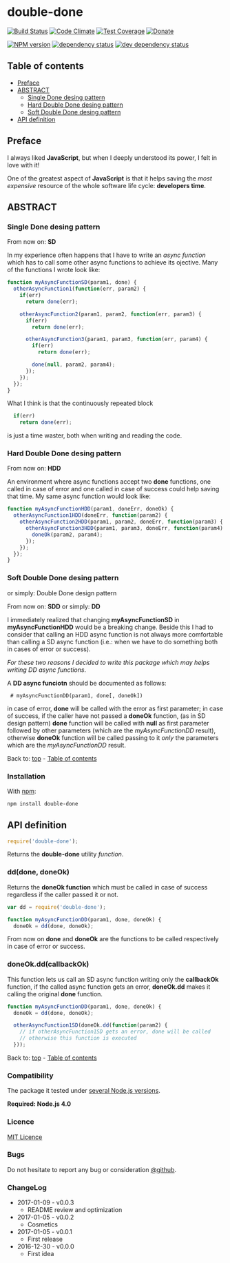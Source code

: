 # double-done

[![Build Status](https://travis-ci.org/iccicci/double-done.png)](https://travis-ci.org/iccicci/double-done)
[![Code Climate](https://codeclimate.com/github/iccicci/double-done/badges/gpa.svg)](https://codeclimate.com/github/iccicci/double-done)
[![Test Coverage](https://codeclimate.com/github/iccicci/double-done/badges/coverage.svg)](https://codeclimate.com/github/iccicci/double-done/coverage)
[![Donate](http://img.shields.io/bitcoin/donate.png?color=blue)](https://www.coinbase.com/cicci)

[![NPM version](https://badge.fury.io/js/double-done.svg)](https://www.npmjs.com/package/double-done)
[![dependency status](https://david-dm.org/iccicci/double-done.svg)](https://david-dm.org/iccicci/double-done)
[![dev dependency status](https://david-dm.org/iccicci/double-done/dev-status.svg)](https://david-dm.org/iccicci/double-done?type=dev)

## Table of contents

* [Preface](#preface)
* [ABSTRACT](#abstract)
  * [Single Done desing pattern](#single-done-desing-pattern)
  * [Hard Double Done desing pattern](#hard-double-done-desing-pattern)
  * [Soft Double Done desing pattern](#soft-double-done-desing-pattern)
* [API definition](#api-definition)

## Preface

I always liked __JavaScript__, but when I deeply understood its power, I felt in love with it!

One of the greatest aspect of __JavaScript__ is that it helps saving the _most
expensive_ resource of the whole software life cycle: __developers time__.

## ABSTRACT

### Single Done desing pattern

From now on: __SD__

In my experience often happens that I have to write an _async function_ which has to call some other async functions
to achieve its ojective. Many of the functions I wrote look like:

```javascript
function myAsyncFunctionSD(param1, done) {
  otherAsyncFunction1(function(err, param2) {
    if(err)
      return done(err);

    otherAsyncFunction2(param1, param2, function(err, param3) {
      if(err)
        return done(err);

      otherAsyncFunction3(param1, param3, function(err, param4) {
        if(err)
          return done(err);

        done(null, param2, param4);
      });
    });
  });
}
```

What I think is that the continuously repeated block

```javascript
  if(err)
    return done(err);
```

is just a time waster, both when writing and reading the code.

### Hard Double Done desing pattern

From now on: __HDD__

An environment where async functions accept two __done__ functions, one called in case of error and one called in case
of success could help saving that time. My same async function would look like:

```javascript
function myAsyncFunctionHDD(param1, doneErr, doneOk) {
  otherAsyncFunction1HDD(doneErr, function(param2) {
    otherAsyncFunction2HDD(param1, param2, doneErr, function(param3) {
      otherAsyncFunction3HDD(param1, param3, doneErr, function(param4) {
        doneOk(param2, param4);
      });
    });
  });
}
```

### Soft Double Done desing pattern

or simply: Double Done design pattern

From now on: __SDD__ or simply: __DD__

I immediately realized that changing __myAsyncFunctionSD__ in __myAsyncFunctionHDD__ would be a breaking change. Beside
this I had to consider that calling an HDD async function is not always more comfortable than calling a SD
async function (i.e.: when we have to do something both in cases of error or success).

_For these two reasons I decided to write this package which may helps writing DD async functions_.

A __DD async funciotn__ should be documented as follows:

```
 # myAsyncFunctionDD(param1, done[, doneOk])
```

in case of error, __done__ will be called with the error as first parameter; in case of success, if the caller have not
passed a __doneOk__ function, (as in SD design pattern) __done__ function will be called with __null__ as first
parameter followed by other parameters (which are the _myAsyncFunctionDD_ result), otherwise __doneOk__ function will
be called passing to it _only_ the parameters which are the _myAsyncFunctionDD_ result.

Back to: [top](#) - [Table of contents](#table-of-contents)

### Installation

With [npm](https://www.npmjs.com/package/double-done):
```sh
npm install double-done
```

## API definition

```javascript
require('double-done');
```

Returns the __double-done__ utility _function_.

### dd(done, doneOk)

Returns the __doneOk function__ which must be called in case of success regardless if the caller passed it or not.

```javascript
var dd = require('double-done');

function myAsyncFunctionDD(param1, done, doneOk) {
  doneOk = dd(done, doneOk);
```

From now on __done__ and __doneOk__ are the functions to be called respectively in case of error or success.

### doneOk.dd(callbackOk)

This function lets us call an SD async function writing only the __callbackOk__ function, if the called async function
gets an error, __doneOk.dd__ makes it calling the original __done__ function.

```javascript
function myAsyncFunctionDD(param1, done, doneOk) {
  doneOk = dd(done, doneOk);

  otherAsyncFunction1SD(doneOk.dd(function(param2) {
    // if otherAsyncFunction1SD gets an error, done will be called
    // otherwise this function is executed 
  }));
```

Back to: [top](#) - [Table of contents](#table-of-contents)

### Compatibility

The package it tested under [several Node.js versions](https://travis-ci.org/iccicci/double-done).

__Required: Node.js 4.0__

### Licence

[MIT Licence](https://github.com/iccicci/double-done/blob/master/LICENSE)

### Bugs

Do not hesitate to report any bug or consideration [@github](https://github.com/iccicci/double-done/issues).

### ChangeLog

* 2017-01-09 - v0.0.3
  * README review and optimization
* 2017-01-05 - v0.0.2
  * Cosmetics
* 2017-01-05 - v0.0.1
  * First release
* 2016-12-30 - v0.0.0
  * First idea
